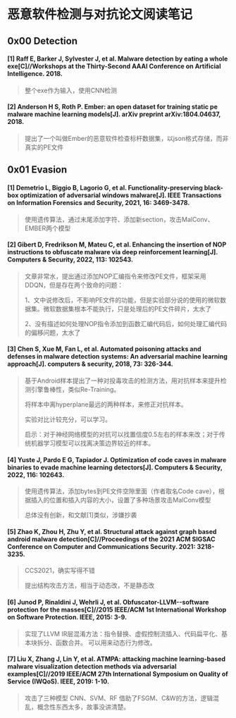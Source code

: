 # 恶意软件检测与对抗论文阅读笔记

## 0x00 Detection

#### [1] Raff E, Barker J, Sylvester J, et al. Malware detection by eating a whole exe[C]//Workshops at the Thirty-Second AAAI Conference on Artificial Intelligence. 2018.
> 整个exe作为输入，使用CNN检测
#### [2] Anderson H S, Roth P. Ember: an open dataset for training static pe malware machine learning models[J]. arXiv preprint arXiv:1804.04637, 2018.
> 提出了一个叫做Ember的恶意软件检查标杆数据集，以json格式存储，而非真实的PE文件

## 0x01 Evasion

#### [1] Demetrio L, Biggio B, Lagorio G, et al. Functionality-preserving black-box optimization of adversarial windows malware[J]. IEEE Transactions on Information Forensics and Security, 2021, 16: 3469-3478.
> 使用遗传算法，通过末尾添加字符、添加新section，攻击MalConv、EMBER两个模型

#### [2] Gibert D, Fredrikson M, Mateu C, et al. Enhancing the insertion of NOP instructions to obfuscate malware via deep reinforcement learning[J]. Computers & Security, 2022, 113: 102543.
> 文章非常水，提出通过添加NOP汇编指令来修改PE文件，框架采用DDQN，但是存在两个致命的问题：
> 
> 1、文中说修改后，不影响PE文件的功能，但是实验部分说的使用的微软数据集。微软数据集根本不能执行，只是处理后的PE文件碎片，太水了
> 
> 2、没有描述如何处理NOP指令添加到函数汇编代码后，如何处理汇编代码的偏移问题，太水了

#### [3] Chen S, Xue M, Fan L, et al. Automated poisoning attacks and defenses in malware detection systems: An adversarial machine learning approach[J]. computers & security, 2018, 73: 326-344.
> 基于Android样本提出了一种对投毒攻击的检测方法，用对抗样本来提升检测引擎鲁棒性，类似Re-Training。
> 
> 将样本中离hyperplane最远的两种样本，来修正对抗样本。
> 
> 实验对比计较充分，可以学习。
> 
> 启示：对于神经网络模型的对抗可以找置信度0.5左右的样本来改；对于传统机器学习模型可以找离决策边界较近的样本。

#### [4] Yuste J, Pardo E G, Tapiador J. Optimization of code caves in malware binaries to evade machine learning detectors[J]. Computers & Security, 2022, 116: 102643.
> 使用遗传算法，添加bytes到PE文件空隙里面（作者取名Code cave），根据插入的位置和插入内容的大小，设置了多种场景攻击MalConv模型
> 
> 总体没有创新，和文献[1]类似，涉嫌抄袭

#### [5] Zhao K, Zhou H, Zhu Y, et al. Structural attack against graph based android malware detection[C]//Proceedings of the 2021 ACM SIGSAC Conference on Computer and Communications Security. 2021: 3218-3235.
> CCS2021，确实写得不错
> 
> 提出结构攻击方法，相当于动态改，不是静态改

#### [6] Junod P, Rinaldini J, Wehrli J, et al. Obfuscator-LLVM--software protection for the masses[C]//2015 IEEE/ACM 1st International Workshop on Software Protection. IEEE, 2015: 3-9.
> 实现了LLVM IR层混淆方法：指令替换、虚假控制流插入、代码扁平化、基本块拆分、函数合并。
> 可以用来动态行为修改。

#### [7] Liu X, Zhang J, Lin Y, et al. ATMPA: attacking machine learning-based malware visualization detection methods via adversarial examples[C]//2019 IEEE/ACM 27th International Symposium on Quality of Service (IWQoS). IEEE, 2019: 1-10.
> 攻击了三种模型 CNN、SVM、RF
> 借助了FSGM、C&W的方法，逻辑混乱，概念性东西太多，故事没讲清楚。
